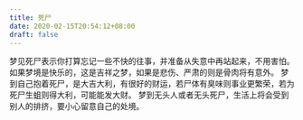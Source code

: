```yaml
---
title: 死尸
date: 2020-02-15T20:54:12+08:00
draft: false
---
```


梦见死尸表示你打算忘记一些不快的往事，并准备从失意中再站起来，不用害怕。
如果梦境是快乐的，这是吉祥之梦，如果是悲伤、严肃的则是骨肉将有意外。
梦到自己抱着死尸，是大吉大利，有很好的财运，若尸体有臭味则事业更繁荣，若为死尸生蛆则得大利，可能能发大财。
梦到无头人或者无头死尸，生活上将会受到别人的排挤，要小心留意自己的处境。

